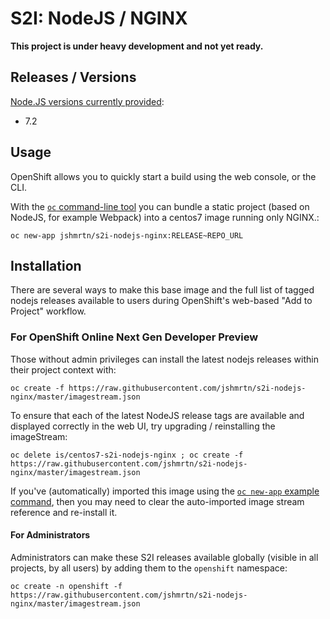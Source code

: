 # S2I: NodeJS / NGINX

**This project is under heavy development and not yet ready.**

## Releases / Versions

[Node.JS versions currently provided](https://hub.docker.com/r/jshmrtn/s2i-nodejs-nginx/tags/):

- 7.2

## Usage

OpenShift allows you to quickly start a build using the web console, or the CLI.

With the [`oc` command-line tool](https://github.com/openshift/origin/releases) you can bundle a static project (based on NodeJS, for example Webpack) into a centos7 image running only NGINX.:

    oc new-app jshmrtn/s2i-nodejs-nginx:RELEASE~REPO_URL

## Installation

There are several ways to make this base image and the full list of tagged nodejs releases available to users during OpenShift's web-based "Add to Project" workflow.

### For OpenShift Online Next Gen Developer Preview

Those without admin privileges can install the latest nodejs releases within their project context with:

    oc create -f https://raw.githubusercontent.com/jshmrtn/s2i-nodejs-nginx/master/imagestream.json

To ensure that each of the latest NodeJS release tags are available and displayed correctly in the web UI, try upgrading / reinstalling the imageStream:

    oc delete is/centos7-s2i-nodejs-nginx ; oc create -f https://raw.githubusercontent.com/jshmrtn/s2i-nodejs-nginx/master/imagestream.json

If you've (automatically) imported this image using the [`oc new-app` example command](#usage), then you may need to clear the auto-imported image stream reference and re-install it.

#### For Administrators

Administrators can make these S2I releases available globally (visible in all projects, by all users) by adding them to the `openshift` namespace:

    oc create -n openshift -f https://raw.githubusercontent.com/jshmrtn/s2i-nodejs-nginx/master/imagestream.json